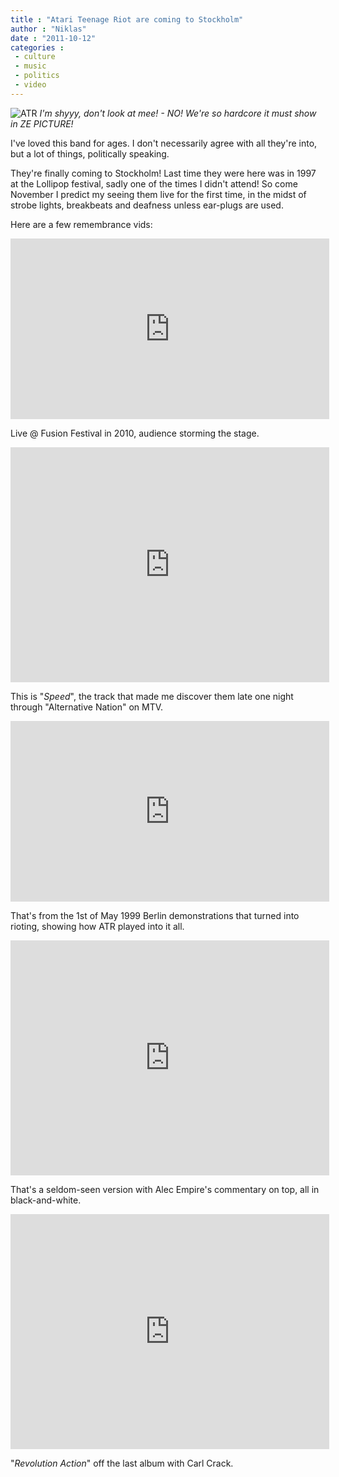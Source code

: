 ```yaml
---
title : "Atari Teenage Riot are coming to Stockholm"
author : "Niklas"
date : "2011-10-12"
categories : 
 - culture
 - music
 - politics
 - video
---
```


![ATR](http://static.eventful.com/images/blackborder500/I0-001/004/271/945-3.jpeg "We're so haaaard!") _I'm shyyy, don't look at mee! - NO! We're so hardcore it must show in ZE PICTURE!_

I've loved this band for ages. I don't necessarily agree with all they're into, but a lot of things, politically speaking.

They're finally coming to Stockholm! Last time they were here was in 1997 at the Lollipop festival, sadly one of the times I didn't attend! So come November I predict my seeing them live for the first time, in the midst of strobe lights, breakbeats and deafness unless ear-plugs are used.

Here are a few remembrance vids:

<iframe width="510" height="289" src="http://www.youtube.com/embed/EX_Ok7NcuRg?rel=0" frameborder="0" allowfullscreen></iframe>

Live @ Fusion Festival in 2010, audience storming the stage.

<iframe width="510" height="376" src="http://www.youtube.com/embed/GR_kjdr7e0Y?rel=0" frameborder="0" allowfullscreen></iframe>

This is "_Speed_", the track that made me discover them late one night through "Alternative Nation" on MTV.

<iframe width="510" height="289" src="http://www.youtube.com/embed/NtHx6cUObCE?rel=0" frameborder="0" allowfullscreen></iframe>

That's from the 1st of May 1999 Berlin demonstrations that turned into rioting, showing how ATR played into it all.

<iframe width="510" height="376" src="http://www.youtube.com/embed/BzdfTtOPVnA?rel=0" frameborder="0" allowfullscreen></iframe>

That's a seldom-seen version with Alec Empire's commentary on top, all in black-and-white.

<iframe width="510" height="376" src="http://www.youtube.com/embed/hkb3r9filcM?rel=0" frameborder="0" allowfullscreen></iframe>

"_Revolution Action_" off the last album with Carl Crack.
